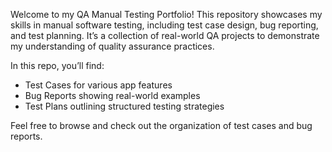 Welcome to my QA Manual Testing Portfolio! This repository showcases my skills in manual software testing, including test case design, bug reporting, and test planning. It’s a collection of real-world QA projects to demonstrate my understanding of quality assurance practices.

In this repo, you’ll find:
- Test Cases for various app features
- Bug Reports showing real-world examples
- Test Plans outlining structured testing strategies

Feel free to browse and check out the organization of test cases and bug reports.
